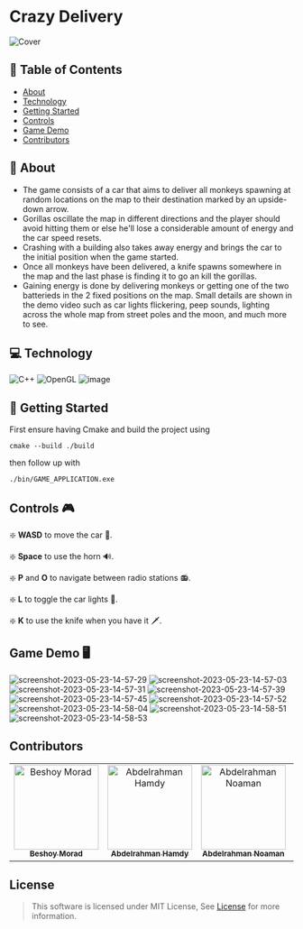 # Crazy Delivery

![Cover](https://github.com/Waer1/Crazy-Delivery/assets/82404564/01cf7c4f-9fae-47f8-9488-651dc0c5d749)

## 📝 Table of Contents

- [About](#about)
- [Technology](#technolgies)
- [Getting Started](#started)
- [Controls](#controls)
- [Game Demo](#demo)
- [Contributors](#contributors)

## 📙 About <a name = "about"></a>

- The game consists of a car that aims to deliver all monkeys spawning at random locations on the map to their destination marked by an upside-down arrow.
- Gorillas oscillate the map in different directions and the player should avoid hitting them or else he'll lose a considerable amount of energy and the car speed resets.
- Crashing with a building also takes away energy and brings the car to the initial position when the game started.
- Once all monkeys have been delivered, a knife spawns somewhere in the map and the last phase is finding it to go an kill the gorillas.
- Gaining energy is done by delivering monkeys or getting one of the two batterieds in the 2 fixed positions on the map. Small details are shown in the demo video such as car lights flickering, peep sounds, lighting across the whole map from street poles and the moon, and much more to see.

## 💻 Technology <a name = "technolgies"></a>

![C++](https://img.shields.io/badge/c++-%2300599C.svg?style=for-the-badge&logo=c%2B%2B&logoColor=white) ![OpenGL](https://img.shields.io/badge/OpenGL-%23FFFFFF.svg?style=for-the-badge&logo=opengl) ![image](https://user-images.githubusercontent.com/49572294/178163500-d9e59ebc-7653-4e61-be80-fa49c2c9e505.png)

## 🚀 Getting Started <a name = "started"></a>

First ensure having Cmake and build the project using

```
cmake --build ./build
```

then follow up with

```
./bin/GAME_APPLICATION.exe
```

## Controls 🎮 <a name = "controls"></a>

❇️ **WASD** to move the car 🚗.

❇️ **Space** to use the horn 🔊.

❇️ **P** and **O** to navigate between radio stations 📻.

❇️ **L** to toggle the car lights 🚨.

❇️ **K** to use the knife when you have it 🗡️.

## Game Demo 🖥️ <a name = "demo"></a>

![screenshot-2023-05-23-14-57-29](https://github.com/Waer1/Crazy-Delivery/assets/82404564/d69368ee-ecc1-4810-9ff8-30ddba08df64)
![screenshot-2023-05-23-14-57-03](https://github.com/Waer1/Crazy-Delivery/assets/82404564/b2eed613-1cf4-4125-b964-383858ddd3e0)
![screenshot-2023-05-23-14-57-31](https://github.com/Waer1/Crazy-Delivery/assets/82404564/bec67b53-5f65-4ea3-bac9-43a5dbe7f9e1)
![screenshot-2023-05-23-14-57-39](https://github.com/Waer1/Crazy-Delivery/assets/82404564/132299dd-02d0-47c7-8e86-19e34060ec59)
![screenshot-2023-05-23-14-57-45](https://github.com/Waer1/Crazy-Delivery/assets/82404564/5d706b36-18c0-4c03-807b-1b3ea773ea9c)
![screenshot-2023-05-23-14-57-52](https://github.com/Waer1/Crazy-Delivery/assets/82404564/e392bcfc-a4ad-4292-b3bb-a457a5dd9679)
![screenshot-2023-05-23-14-58-04](https://github.com/Waer1/Crazy-Delivery/assets/82404564/274ba2f2-f89d-4b63-97e4-7f837944cc0b)
![screenshot-2023-05-23-14-58-51](https://github.com/Waer1/Crazy-Delivery/assets/82404564/c8b1b111-ed82-4638-aff9-44d9cae768bb)
![screenshot-2023-05-23-14-58-53](https://github.com/Waer1/Crazy-Delivery/assets/82404564/7259f0c2-02ec-48a5-b360-62c7921a74af)


## Contributors <a name = "contributors"></a>

<table>
  <tr>
		<td align="center">
    <a href="https://github.com/BeshoyMorad" target="_black">
    <img src="https://avatars.githubusercontent.com/u/82404564?v=4" width="150px;" alt="Beshoy Morad"/>
    <br />
    <sub><b>Beshoy Morad</b></sub></a>
    </td>
		<td align="center">
    <a href="https://github.com/AbdelrahmanHamdyy" target="_black">
    <img src="https://avatars.githubusercontent.com/u/67989900?v=4" width="150px;" alt="Abdelrahman Hamdy"/>
    <br />
    <sub><b>Abdelrahman Hamdy</b></sub></a>
    </td>
    <td align="center">
    <a href="https://github.com/AbdelrahmanNoaman" target="_black">
    <img src="https://avatars.githubusercontent.com/u/76150639?v=4" width="150px;" alt="Abdelrahman Noaman"/>
    <br />
    <sub><b>Abdelrahman Noaman</b></sub></a>
    </td>
    <td align="center">
    <a href="https://github.com/Waer1" target="_black">
    <img src="https://avatars.githubusercontent.com/u/70758177?v=4" width="150px;" alt="Yousef Alwaer"/>
    <br />
    <sub><b>Yousef Alwaer</b></sub></a>
    </td>
  </tr>
 </table>

## License

> This software is licensed under MIT License, See [License](https://github.com/Waer1/Crazy-Delivery/blob/master/LICENSE.txt) for more information.
